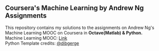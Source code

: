 ## Coursera's Machine Learning by Andrew Ng Assignments

This repository contains my solutions to the assignments on Andrew Ng's Machine Learning MOOC on Coursera in **Octave(Matlab) & Python.** \
Machine Learning MOOC: [Link](https://www.coursera.org/learn/machine-learning?) \
Python Template credits: [@dibgerge](https://github.com/dibgerge)

